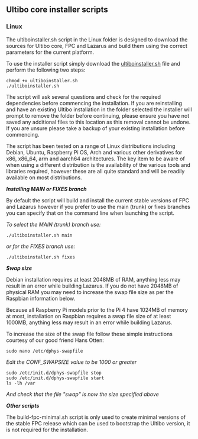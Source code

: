 ## Ultibo core installer scripts

### Linux

The ultiboinstaller.sh script in the Linux folder is designed to download the sources for Ultibo core, FPC and Lazarus and build them using the correct parameters for the current platform.

To use the installer script simply download the [ultiboinstaller.sh](https://github.com/ultibohub/Tools/releases/latest/download/ultiboinstaller.sh) file and perform the following two steps:

```
chmod +x ultiboinstaller.sh
./ultiboinstaller.sh
```

The script will ask several questions and check for the required dependencies before commencing the installation. If you are reinstalling and have an existing Ultibo installation in the folder selected the installer will prompt to remove the folder before continuing, please ensure you have not saved any additional files to this location as this removal cannot be undone. If you are unsure please take a backup of your existing installation before commencing.

The script has been tested on a range of Linux distributions including Debian, Ubuntu, Raspberry Pi OS, Arch and various other derivatives for x86, x86_64, arm and aarch64 architectures. The key item to be aware of when using a different distribution is the availability of the various tools and libraries required, however these are all quite standard and will be readily available on most distributions.

**_Installing MAIN or FIXES branch_**

By default the script will build and install the current stable versions of FPC and Lazarus however if you prefer to use the main (trunk) or fixes branches you can specify that on the command line when launching the script.

_To select the MAIN (trunk) branch use:_

```
./ultiboinstaller.sh main
```

_or for the FIXES branch use:_

```
./ultiboinstaller.sh fixes
```

**_Swap size_**

Debian installation requires at least 2048MB of RAM, anything less may result in an error while building Lazarus. If you do not have 2048MB of physical RAM you may need to increase the swap file size as per the Raspbian information below.

Because all Raspberry Pi models prior to the Pi 4 have 1024MB of memory at most, installation on Raspbian requires a swap file size of at least 1000MB, anything less may result in an error while building Lazarus.

To increase the size of the swap file follow these simple instructions courtesy of our good friend Hans Otten:

```
sudo nano /etc/dphys-swapfile
```

_Edit the CONF_SWAPSIZE value to be 1000 or greater_

```
sudo /etc/init.d/dphys-swapfile stop
sudo /etc/init.d/dphys-swapfile start
ls -lh /var
```

_And check that the file "swap" is now the size specified above_

**_Other scripts_**

The build-fpc-minimal.sh script is only used to create minimal versions of the stable FPC release which can be used to bootstrap the Ultibo version, it is not required for the installation.

